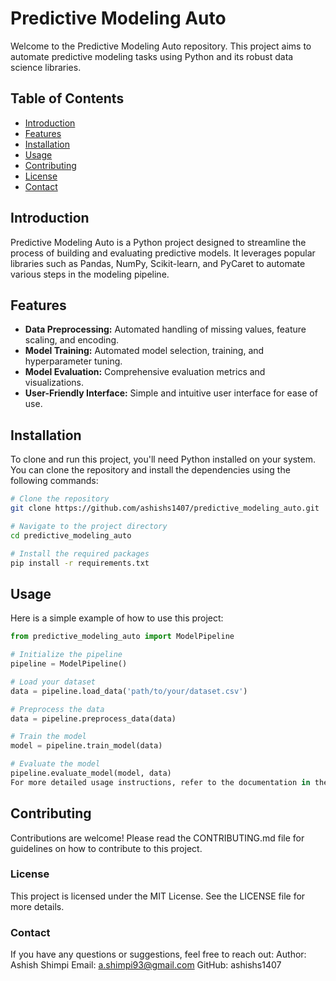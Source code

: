 # Predictive Modeling Auto

Welcome to the Predictive Modeling Auto repository. This project aims to automate predictive modeling tasks using Python and its robust data science libraries.

## Table of Contents
- [Introduction](#introduction)
- [Features](#features)
- [Installation](#installation)
- [Usage](#usage)
- [Contributing](#contributing)
- [License](#license)
- [Contact](#contact)

## Introduction
Predictive Modeling Auto is a Python project designed to streamline the process of building and evaluating predictive models. It leverages popular libraries such as Pandas, NumPy, Scikit-learn, and PyCaret to automate various steps in the modeling pipeline.

## Features
- **Data Preprocessing:** Automated handling of missing values, feature scaling, and encoding.
- **Model Training:** Automated model selection, training, and hyperparameter tuning.
- **Model Evaluation:** Comprehensive evaluation metrics and visualizations.
- **User-Friendly Interface:** Simple and intuitive user interface for ease of use.

## Installation
To clone and run this project, you'll need Python installed on your system. You can clone the repository and install the dependencies using the following commands:

```bash
# Clone the repository
git clone https://github.com/ashishs1407/predictive_modeling_auto.git

# Navigate to the project directory
cd predictive_modeling_auto

# Install the required packages
pip install -r requirements.txt
```
## Usage
Here is a simple example of how to use this project:
```Python
from predictive_modeling_auto import ModelPipeline

# Initialize the pipeline
pipeline = ModelPipeline()

# Load your dataset
data = pipeline.load_data('path/to/your/dataset.csv')

# Preprocess the data
data = pipeline.preprocess_data(data)

# Train the model
model = pipeline.train_model(data)

# Evaluate the model
pipeline.evaluate_model(model, data)
For more detailed usage instructions, refer to the documentation in the docs directory.
```


## Contributing
Contributions are welcome! Please read the CONTRIBUTING.md file for guidelines on how to contribute to this project.

### License
This project is licensed under the MIT License. See the LICENSE file for more details.

### Contact
If you have any questions or suggestions, feel free to reach out:
Author: Ashish Shimpi
Email: a.shimpi93@gmail.com
GitHub: ashishs1407
